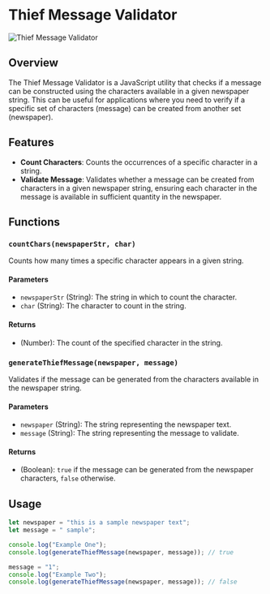 # Thief Message Validator

![Thief Message Validator](https://imgur.com/GCTkUd9)


## Overview

The Thief Message Validator is a JavaScript utility that checks if a message can be constructed using the characters available in a given newspaper string. This can be useful for applications where you need to verify if a specific set of characters (message) can be created from another set (newspaper).

## Features

- **Count Characters**: Counts the occurrences of a specific character in a string.
- **Validate Message**: Validates whether a message can be created from characters in a given newspaper string, ensuring each character in the message is available in sufficient quantity in the newspaper.

## Functions

### `countChars(newspaperStr, char)`

Counts how many times a specific character appears in a given string.

#### Parameters

- `newspaperStr` (String): The string in which to count the character.
- `char` (String): The character to count in the string.

#### Returns

- (Number): The count of the specified character in the string.

### `generateThiefMessage(newspaper, message)`

Validates if the message can be generated from the characters available in the newspaper string.

#### Parameters

- `newspaper` (String): The string representing the newspaper text.
- `message` (String): The string representing the message to validate.

#### Returns

- (Boolean): `true` if the message can be generated from the newspaper characters, `false` otherwise.

## Usage

```javascript
let newspaper = "this is a sample newspaper text";
let message = " sample";

console.log("Example One");
console.log(generateThiefMessage(newspaper, message)); // true

message = "1";
console.log("Example Two");
console.log(generateThiefMessage(newspaper, message)); // false
```

